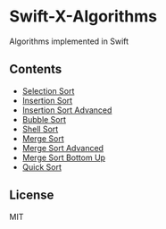 # Swift-X-Algorithms

Algorithms implemented in Swift

## Contents

- [Selection Sort](01-SelectionSort)
- [Insertion Sort](02-InsertionSort)
- [Insertion Sort Advanced](03-InsertionSort-Advanced)
- [Bubble Sort](04-BubbleSort)
- [Shell Sort](05-ShellSort)
- [Merge Sort](06-MergeSort)
- [Merge Sort Advanced](07-MergeSort-Advanced)
- [Merge Sort Bottom Up](08-MergeSort-BottomUp)
- [Quick Sort](09-QuickSort)

## License

MIT
